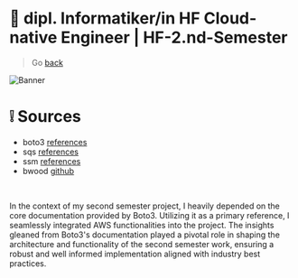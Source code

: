 # :ticket: dipl. Informatiker/in HF Cloud-native Engineer | HF-2.nd-Semester

> Go [back](/pages/testing.md)
>

![Banner](/img/banner_sources.png)

# :grey_exclamation: Sources

- boto3 [references](https://boto3.amazonaws.com/v1/documentation/api/latest/index.html)
- sqs [references](https://boto3.amazonaws.com/v1/documentation/api/latest/reference/services/sqs.html)
- ssm [references](https://boto3.amazonaws.com/v1/documentation/api/latest/reference/services/ssm.html)
- bwood [github](https://github.com/bwood/latest-ami/blob/master/latest-ami.py)

<br>

In the context of my second semester project, I heavily depended on the core documentation provided by Boto3. Utilizing it as a primary reference, I seamlessly integrated AWS functionalities into the project. The insights gleaned from Boto3's documentation played a pivotal role in shaping the architecture and functionality of the second semester work, ensuring a robust and well informed implementation aligned with industry best practices.